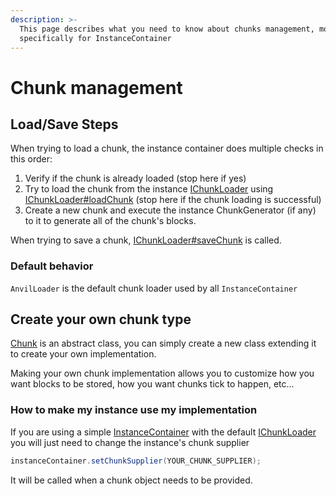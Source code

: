 ```yaml
---
description: >-
  This page describes what you need to know about chunks management, more
  specifically for InstanceContainer
---
```


# Chunk management

## Load/Save Steps

When trying to load a chunk, the instance container does multiple checks in this order:

1. Verify if the chunk is already loaded (stop here if yes)
2. Try to load the chunk from the instance [IChunkLoader](https://minestom.github.io/Minestom/net/minestom/server/instance/IChunkLoader.html) using [IChunkLoader#loadChunk](https://minestom.github.io/Minestom/net/minestom/server/instance/IChunkLoader.html#loadChunk%28net.minestom.server.instance.Instance,int,int,net.minestom.server.utils.chunk.ChunkCallback%29) (stop here if the chunk loading is successful)
3. Create a new chunk and execute the instance ChunkGenerator (if any) to it to generate all of the chunk's blocks.

When trying to save a chunk, [IChunkLoader#saveChunk](https://minestom.github.io/Minestom/net/minestom/server/instance/IChunkLoader.html#saveChunk%28net.minestom.server.instance.Chunk,java.lang.Runnable%29) is called.

### Default behavior

`AnvilLoader` is the default chunk loader used by all `InstanceContainer`

## Create your own chunk type

[Chunk](https://minestom.github.io/Minestom/net/minestom/server/instance/Chunk.html) is an abstract class, you can simply create a new class extending it to create your own implementation.

Making your own chunk implementation allows you to customize how you want blocks to be stored, how you want chunks tick to happen, etc...

### How to make my instance use my implementation

If you are using a simple [InstanceContainer](https://minestom.github.io/Minestom/net/minestom/server/instance/InstanceContainer.html) with the default [IChunkLoader](https://minestom.github.io/Minestom/net/minestom/server/instance/IChunkLoader.html) you will just need to change the instance's chunk supplier

```java
instanceContainer.setChunkSupplier(YOUR_CHUNK_SUPPLIER);
```

It will be called when a chunk object needs to be provided.
